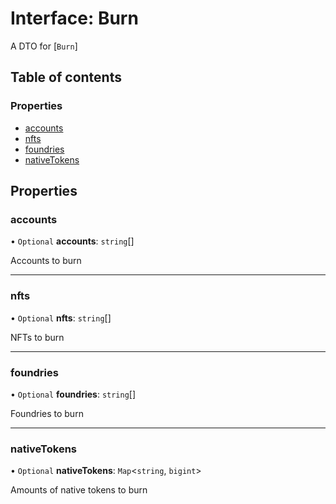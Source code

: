 # Interface: Burn

A DTO for [`Burn`]

## Table of contents

### Properties

- [accounts](Burn.md#accounts)
- [nfts](Burn.md#nfts)
- [foundries](Burn.md#foundries)
- [nativeTokens](Burn.md#nativetokens)

## Properties

### accounts

• `Optional` **accounts**: `string`[]

Accounts to burn

___

### nfts

• `Optional` **nfts**: `string`[]

NFTs to burn

___

### foundries

• `Optional` **foundries**: `string`[]

Foundries to burn

___

### nativeTokens

• `Optional` **nativeTokens**: `Map`\<`string`, `bigint`\>

Amounts of native tokens to burn
